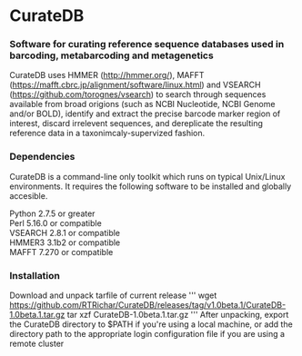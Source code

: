 # CurateDB
### Software for curating reference sequence databases used in barcoding, metabarcoding and metagenetics
CurateDB uses HMMER (http://hmmer.org/), MAFFT (https://mafft.cbrc.jp/alignment/software/linux.html) and VSEARCH (https://github.com/torognes/vsearch) to search through sequences available from broad origions (such as NCBI Nucleotide, NCBI Genome and/or BOLD), identify and extract the precise barcode marker region of interest, discard irrelevent sequences, and dereplicate the resulting reference data in a taxonimcaly-supervized fashion.
### Dependencies  
CurateDB is a command-line only toolkit which runs on typical Unix/Linux environments. It requires the following software to be installed and globally accesible. 

Python 2.7.5 or greater  
Perl 5.16.0 or compatible  
VSEARCH 2.8.1 or compatible  
HMMER3 3.1b2 or compatible  
MAFFT 7.270 or compatible  

### Installation
Download and unpack tarfile of current release
'''
wget https://github.com/RTRichar/CurateDB/releases/tag/v1.0beta.1/CurateDB-1.0beta.1.tar.gz
tar xzf CurateDB-1.0beta.1.tar.gz
'''
After unpacking, export the CurateDB directory to $PATH if you're using a local machine, or add the directory path to the appropriate login configuration file if you are using a remote cluster
